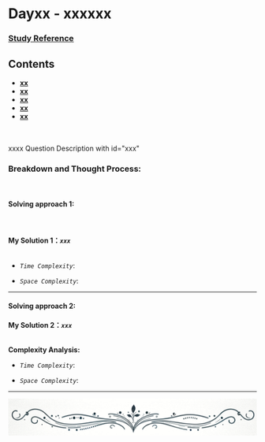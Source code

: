 # Dayxx - xxxxxx

### [Study Reference](https://programmercarl.com/0020.%E6%9C%89%E6%95%88%E7%9A%84%E6%8B%AC%E5%8F%B7.html)  

## Contents
* **[xx](#xxx)**
* **[xx](#)**
* **[xx](#)**
* **[xx](#)**
* **[xx](#)**
<br>

<br>
xxxx Question Description with id="xxx"

### Breakdown and Thought Process:  
<br>

#### Solving approach 1:
<br>


#### My Solution 1：_`xxx`_  

```python


```

- *`Time Complexity`*:

  
- *`Space Complexity`*:
---
  
#### Solving approach 2:  


 
#### My Solution 2：_`xxx`_  

```python


```

**Complexity Analysis:**  

- *`Time Complexity`*:

  
- *`Space Complexity`*:
---

![dividing line](https://github.com/samuelusc/Algomuscle/blob/main/assets/dividingline.gif)











